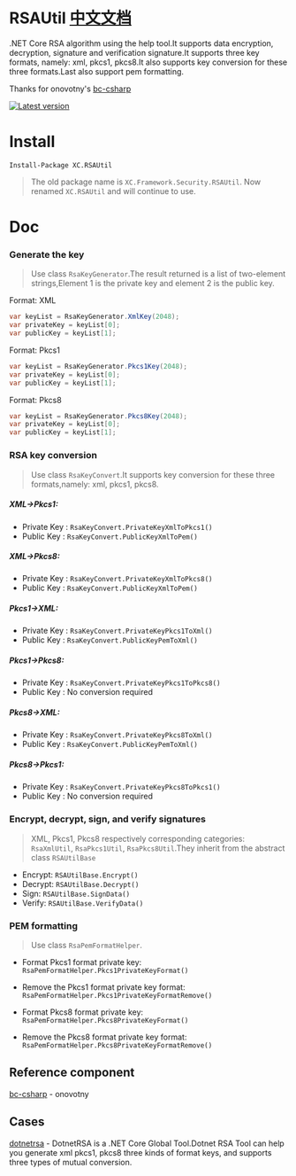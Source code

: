 # RSAUtil  [中文文档](https://github.com/stulzq/RSAUtil/blob/master/README_Chinese.md "中文文档")
.NET Core RSA algorithm using the help tool.It supports data encryption, decryption, signature and verification signature.It supports three key formats, namely: xml, pkcs1, pkcs8.It also supports key conversion for these three formats.Last also support pem formatting.

Thanks for onovotny's [bc-csharp](https://github.com/onovotny/bc-csharp "bc-csharp")

[![Latest version](https://img.shields.io/nuget/v/XC.RSAUtil.svg?style=flat-square)](https://www.nuget.org/packages/XC.RSAUtil/)

# Install

````shell
Install-Package XC.RSAUtil
````

> The old package name is `XC.Framework.Security.RSAUtil`. Now renamed `XC.RSAUtil` and will continue to use.

# Doc

### Generate the key

>Use class `RsaKeyGenerator`.The result returned is a list of two-element strings,Element 1 is the private key and element 2 is the public key.

Format: XML

```csharp
var keyList = RsaKeyGenerator.XmlKey(2048);
var privateKey = keyList[0];
var publicKey = keyList[1];
```

Format: Pkcs1

```csharp
var keyList = RsaKeyGenerator.Pkcs1Key(2048);
var privateKey = keyList[0];
var publicKey = keyList[1];
```

Format: Pkcs8

```csharp
var keyList = RsaKeyGenerator.Pkcs8Key(2048);
var privateKey = keyList[0];
var publicKey = keyList[1];
```

### RSA key conversion

>Use class `RsaKeyConvert`.It  supports key conversion for these three formats,namely: xml, pkcs1, pkcs8.

##### XML->Pkcs1:

- Private Key : `RsaKeyConvert.PrivateKeyXmlToPkcs1()`
- Public Key  : `RsaKeyConvert.PublicKeyXmlToPem()`

##### XML->Pkcs8:

- Private Key : `RsaKeyConvert.PrivateKeyXmlToPkcs8()`
- Public Key  : `RsaKeyConvert.PublicKeyXmlToPem()`

##### Pkcs1->XML:

- Private Key : `RsaKeyConvert.PrivateKeyPkcs1ToXml()`
- Public Key  : `RsaKeyConvert.PublicKeyPemToXml()`

##### Pkcs1->Pkcs8:

- Private Key : `RsaKeyConvert.PrivateKeyPkcs1ToPkcs8()`
- Public Key  : No conversion required

##### Pkcs8->XML:

- Private Key : `RsaKeyConvert.PrivateKeyPkcs8ToXml()`
- Public Key  : `RsaKeyConvert.PublicKeyPemToXml()`

##### Pkcs8->Pkcs1:

- Private Key : `RsaKeyConvert.PrivateKeyPkcs8ToPkcs1()`
- Public Key  : No conversion required

### Encrypt, decrypt, sign, and verify signatures

>XML, Pkcs1, Pkcs8 respectively corresponding categories: `RsaXmlUtil`, `RsaPkcs1Util`, `RsaPkcs8Util`.They inherit from the abstract class `RSAUtilBase`

- Encrypt: `RSAUtilBase.Encrypt()`
- Decrypt: `RSAUtilBase.Decrypt()`
- Sign: `RSAUtilBase.SignData()`
- Verify: `RSAUtilBase.VerifyData()`

### PEM formatting

>Use class `RsaPemFormatHelper`.

- Format Pkcs1 format private key: `RsaPemFormatHelper.Pkcs1PrivateKeyFormat()`

- Remove the Pkcs1 format private key format: `RsaPemFormatHelper.Pkcs1PrivateKeyFormatRemove()`

- Format Pkcs8 format private key: `RsaPemFormatHelper.Pkcs8PrivateKeyFormat()`

- Remove the Pkcs8 format private key format: `RsaPemFormatHelper.Pkcs8PrivateKeyFormatRemove()`

## Reference component

 [bc-csharp](https://github.com/onovotny/bc-csharp "bc-csharp") - onovotny

## Cases

[dotnetrsa](https://github.com/stulzq/dotnetrsa) - DotnetRSA is a .NET Core Global Tool.Dotnet RSA Tool can help you generate xml pkcs1, pkcs8 three kinds of format keys, and supports three types of mutual conversion. 